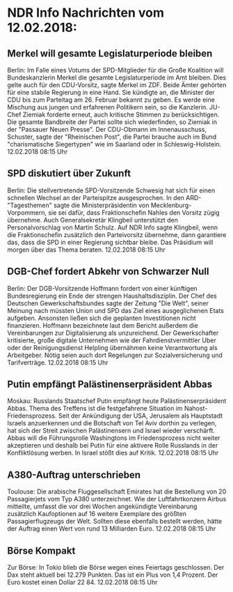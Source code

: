 # NDR Info Nachrichten vom 12.02.2018:


## Merkel will gesamte Legislaturperiode bleiben
Berlin: Im Falle eines Votums der SPD-Mitglieder für die Große Koalition will Bundeskanzlerin Merkel die gesamte Legislaturperiode im Amt bleiben. Dies gelte auch für den CDU-Vorsitz, sagte Merkel im ZDF. Beide Ämter gehörten für eine stabile Regierung in eine Hand. Sie kündigte an, die Minister der CDU bis zum Parteitag am 26. Februar bekannt zu geben. Es werde eine Mischung aus jungen und erfahrenen Politikern sein, so die Kanzlerin. JU-Chef Ziemiak forderte erneut, auch kritische Stimmen zu berücksichtigen. Die gesamte Bandbreite der Partei sollte sich wiederfinden, so Ziemiak in der "Passauer Neuen Presse". Der CDU-Obmann im Innenausschuss, Schuster, sagte der "Rheinischen Post", die Partei brauche auch im Bund "charismatische Siegertypen" wie im Saarland oder in Schleswig-Holstein. 12.02.2018 08:15 Uhr 

## SPD diskutiert über Zukunft
Berlin: Die stellvertretende SPD-Vorsitzende Schwesig hat sich für einen schnellen Wechsel an der Parteispitze ausgesprochen. In den ARD-"Tagesthemen" sagte die Ministerpräsidentin von Mecklenburg-Vorpommern, sie sei dafür, dass Fraktionschefin Nahles den Vorsitz zügig übernehme. Auch Generalsekretär Klingbeil unterstützt den Personalvorschlag von Martin Schulz. Auf NDR Info sagte Klingbeil, wenn die Fraktionschefin zusätzlich den Parteivorsitz übernehme, dann garantiere das, dass die SPD in einer Regierung sichtbar bleibe. Das Präsidium will morgen über das Thema beraten. 12.02.2018 08:15 Uhr 

## DGB-Chef fordert Abkehr von Schwarzer Null
Berlin: Der DGB-Vorsitzende Hoffmann fordert von einer künftigen Bundesregierung ein Ende der strengen Haushaltsdisziplin. Der Chef des Deutschen Gewerkschaftsbundes sagte der Zeitung "Die Welt", seiner Meinung nach müssten Union und SPD das Ziel eines ausgeglichenen Etats aufgeben. Ansonsten ließen sich die geplanten Investitionen nicht finanzieren. Hoffmann bezeichnete laut dem Bericht außerdem die Vereinbarungen zur Digitalisierung als unzureichend. Der Gewerkschafter kritisierte, große digitale Unternehmen wie der Fahrdienstvermittler Uber oder der Reinigungsdienst Helpling übernähmen keine Verantwortung als Arbeitgeber. Nötig seien auch dort Regelungen zur Sozialversicherung und Tarifverträge. 12.02.2018 08:15 Uhr 

## Putin empfängt Palästinenserpräsident Abbas
Moskau: 			Russlands Staatschef Putin empfängt heute Palästinenserpräsident Abbas. Thema des Treffens ist die festgefahrene Situation im Nahost-Friedensprozess. Seit der Ankündigung der USA, Jerusalem als Hauptstadt Israels anzuerkennen und die Botschaft von Tel Aviv dorthin zu verlegen, hat sich der Streit zwischen Palästinensern und Israel wieder verschärft. Abbas will die Führungsrolle Washingtons im Friedensprozess nicht weiter akzeptieren und deshalb bei Putin für eine aktivere Rolle Russlands in der Konfliktlösung werben. In Israel stößt dies auf Kritik. 12.02.2018 08:15 Uhr 

## A380-Auftrag unterschrieben
Toulouse: Die arabische Fluggesellschaft Emirates hat die Bestellung von 20 Passagierjets vom Typ A380 unterzeichnet. Wie der Luftfahrtkonzern Airbus mitteilte, umfasst die vor drei Wochen angekündigte Vereinbarung zusätzlich Kaufoptionen auf 16 weitere Exemplare des größten Passagierflugzeugs der Welt. Sollten diese ebenfalls bestellt werden, hätte der Auftrag einen Wert von rund 13 Milliarden Euro. 12.02.2018 08:15 Uhr 

## Börse Kompakt
Zur Börse: In Tokio blieb die Börse wegen eines Feiertags geschlossen. Der Dax steht aktuell bei 12.279 Punkten. Das ist ein Plus von 1,4 Prozent. Der Euro kostet einen Dollar 22 84. 12.02.2018 08:15 Uhr 
